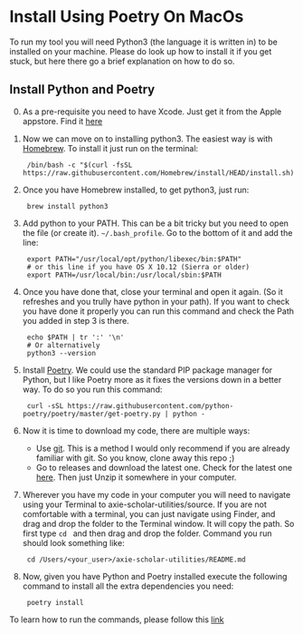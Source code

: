 # Install Using Poetry On MacOs

To run my tool you will need Python3 (the language it is written in) to be installed on your machine. Please do look up how to install it if you get stuck, but here there go a brief explanation on how to do so.

## Install Python and Poetry

0. As a pre-requisite you need to have Xcode. Just get it from the Apple appstore. Find it [here](https://apps.apple.com/us/app/xcode/id497799835?mt=12)

1. Now we can move on to installing python3. The easiest way is with [Homebrew](https://brew.sh/). To install it just run on the terminal:

        /bin/bash -c "$(curl -fsSL https://raw.githubusercontent.com/Homebrew/install/HEAD/install.sh)"

2. Once you have Homebrew installed, to get python3, just run:

        brew install python3

3. Add python to your PATH. This can be a bit tricky but you need to open the file (or create it). `~/.bash_profile`. Go to the bottom of it and add the line:

        export PATH="/usr/local/opt/python/libexec/bin:$PATH"
        # or this line if you have OS X 10.12 (Sierra or older)
        export PATH=/usr/local/bin:/usr/local/sbin:$PATH

4. Once you have done that, close your terminal and open it again. (So it refreshes and you trully have python in your path). If you want to check you have done it properly you can run this command and check the Path you added in step 3 is there.

        echo $PATH | tr ':' '\n'
        # Or alternatively
        python3 --version

5. Install [Poetry](https://python-poetry.org/docs/#windows-powershell-install-instructions). We could use the standard PIP package manager for Python, but I like Poetry more as it fixes the versions down in a better way. To do so you run this command:

        curl -sSL https://raw.githubusercontent.com/python-poetry/poetry/master/get-poetry.py | python -

6. Now it is time to download my code, there are multiple ways:

    - Use [git](https://git-scm.com/downloads). This is a method I would only recommend if you are already familiar with git. So you know, clone away this repo ;)
    - Go to releases and download the latest one. Check for the latest one [here](https://github.com/FerranMarin/axie-scholar-utilities/releases/). Then just Unzip it somewhere in your computer.

7. Wherever you have my code in your computer you will need to navigate using your Terminal to axie-scholar-utilities/source. If you are not comfortable with a terminal, you can just navigate using Finder, and drag and drop the folder to the Terminal window. It will copy the path. So first type `cd ` and then drag and drop the folder. Command you run should look something like:

        cd /Users/<your_user>/axie-scholar-utilities/README.md

8. Now, given you have Python and Poetry installed execute the following command to install all the extra dependencies you need:

        poetry install


To learn how to run the commands, please follow this [link](../pages/poetry_cmds.html)